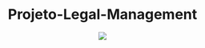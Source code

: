 <div align="center">
  
# Projeto-Legal-Management
  
<a href='https://github.com/RafaelGorayb/Projeto-Legal-Management/releases'> 
  
<img src='https://img.shields.io/github/v/release/RafaelGorayb/Projeto-Legal-Management?color=yellow&label=versao&style=for-the-badge'>
  
</div>
